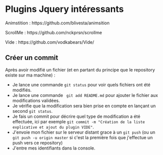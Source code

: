 <h1>Plugins Jquery intéressants</h1>

<p>Animstition : https://github.com/blivesta/animsition</p>
<p>ScrollMe : https://github.com/nckprsn/scrollme</p>
<p>Vide : https://github.com/vodkabears/Vide/</p>

<h2>Créer un commit</h2>

<p>Après avoir modifié un fichier (et en partant du principe que le repository existe sur ma machine) :</p>
<ul>
<li>Je lance une commande <code>git status</code> pour voir quels fichiers ont été modifiés.</li>
<li>Je lance une commande <code> git add README.md</code> pour ajouter le fichier aux modifications validées.</li>
<li>Je vérifie que la modification sera bien prise en compte en lançant un second <code>git status</code>.</li>
<li>Je fais un commit pour décrire quel type de modification a été effectuée, ici par exemple <code>git commit -m "Création de la liste explicative et ajout du plugin VIDE"</code>.</li>
<li>J'envoie mon fichier sur le serveur distant grace à un <code>git push</code> (ou un <code>git push -u origin master</code> si c'est la première fois que j'effectue un push vers ce repository)</li>
<li>J'entre mes identifiants dans la console.</li>
</ul>